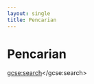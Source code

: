 ```yaml
---
layout: single
title: Pencarian
---
```


# Pencarian
<script>
  (function() {
    var cx = '009430999044503277387:js1g6nwsr9k';
    var gcse = document.createElement('script');
    gcse.type = 'text/javascript';
    gcse.async = true;
    gcse.src = 'https://cse.google.com/cse.js?cx=' + cx;
    var s = document.getElementsByTagName('script')[0];
    s.parentNode.insertBefore(gcse, s);
  })();
</script>
<gcse:search></gcse:search>
